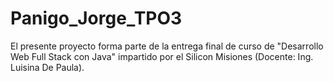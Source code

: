 # Panigo_Jorge_TPO3
El presente proyecto forma parte de la entrega final de curso de "Desarrollo Web Full Stack con Java" impartido por el Silicon Misiones (Docente: Ing. Luisina De Paula).

